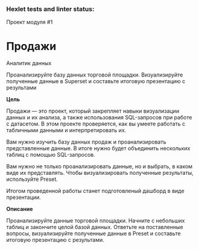### Hexlet tests and linter status:

Проект модуля #1


# Продажи

Аналитик данных

Проанализируйте базу данных торговой площадки. Визуализируйте полученные данные в Superset и составьте итоговую презентацию с результами

**Цель**

Продажи — это проект, который закрепляет навыки визуализации данных и их анализа, а также использования SQL-запросов при работе с датасетом. В этом проекте проверяется, как вы умеете работать с табличными данными и интерпретировать их.

Вам нужно изучить базу данных продаж и проанализировать представленные данные. В итоге нужно будет объединить нескольких таблиц с помощью SQL-запросов.

Вам нужно не только проанализировать данные, но и выбрать, в каком виде их представлять. Чтобы визуализировать полученные результаты, используйте Preset.

Итогом проведенной работы станет подготовленый дашборд в виде презентации.

**Описание**

Проанализируйте данные торговой площадки. Начните с небольших таблиц и закончите целой базой данных. Ответьте на поставленные вопросы, визуализируйте полученные данные в Preset и составьте итоговую презентацию с результами.
